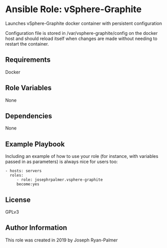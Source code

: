 Ansible Role: vSphere-Graphite
=========

Launches vSphere-Graphite docker container with persistent configuration

Configuration file is stored in /var/vsphere-graphite/config on the docker host and should reload itself when changes are made without needing to restart the container.

Requirements
------------

Docker

Role Variables
--------------

None

Dependencies
------------

None

Example Playbook
----------------

Including an example of how to use your role (for instance, with variables passed in as parameters) is always nice for users too:

    - hosts: servers
      roles:
         - role: josephrpalmer.vsphere-graphite
         become:yes

License
-------

GPLv3

Author Information
------------------

This role was created in 2019 by Joseph Ryan-Palmer
